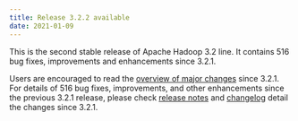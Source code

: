 ```yaml
---
title: Release 3.2.2 available
date: 2021-01-09
---
```

<!---
  Licensed under the Apache License, Version 2.0 (the "License");
  you may not use this file except in compliance with the License.
  You may obtain a copy of the License at

   http://www.apache.org/licenses/LICENSE-2.0

  Unless required by applicable law or agreed to in writing, software
  distributed under the License is distributed on an "AS IS" BASIS,
  WITHOUT WARRANTIES OR CONDITIONS OF ANY KIND, either express or implied.
  See the License for the specific language governing permissions and
  limitations under the License. See accompanying LICENSE file.
-->

This is the second stable release of Apache Hadoop 3.2 line. It contains 516 bug fixes, improvements and enhancements since 3.2.1.

Users are encouraged to read the [overview of major changes][1] since 3.2.1.
For details of 516 bug fixes, improvements, and other enhancements since the previous 3.2.1 release, 
please check [release notes][2] and [changelog][3] 
 detail the changes since 3.2.1.

[1]: /docs/r3.2.2/index.html
[2]: http://hadoop.apache.org/docs/r3.2.2/hadoop-project-dist/hadoop-common/release/3.2.2/RELEASENOTES.3.2.2.html
[3]: http://hadoop.apache.org/docs/r3.2.2/hadoop-project-dist/hadoop-common/release/3.2.2/CHANGELOG.3.2.2.html


